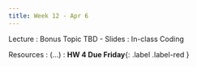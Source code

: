 ```yaml
---
title: Week 12 - Apr 6
---
```


Lecture
: Bonus Topic TBD - Slides
  : In-class Coding

Resources
: (...)
  : **HW 4 Due Friday**{: .label .label-red }